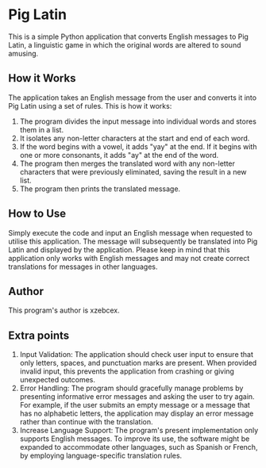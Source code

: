 # Pig Latin
This is a simple Python application that converts English messages to Pig Latin, a linguistic game in which the original words are altered to sound amusing.

## How it Works
The application takes an English message from the user and converts it into Pig Latin using a set of rules. This is how it works:
1.	The program divides the input message into individual words and stores them in a list.
2.	It isolates any non-letter characters at the start and end of each word.
1.	If the word begins with a vowel, it adds "yay" at the end. If it begins with one or more consonants, it adds "ay" at the end of the word.
2.	The program then merges the translated word with any non-letter characters that were previously eliminated, saving the result in a new list.
3.	The program then prints the translated message.

## How to Use
Simply execute the code and input an English message when requested to utilise this application. The message will subsequently be translated into Pig Latin and displayed by the application.
Please keep in mind that this application only works with English messages and may not create correct translations for messages in other languages.

## Author
This program's author is xzebcex.

## Extra points
1.	Input Validation: The application should check user input to ensure that only letters, spaces, and punctuation marks are present. When provided invalid input, this prevents the application from crashing or giving unexpected outcomes.
2.	Error Handling: The program should gracefully manage problems by presenting informative error messages and asking the user to try again. For example, if the user submits an empty message or a message that has no alphabetic letters, the application may display an error message rather than continue with the translation.
3.	Increase Language Support: The program's present implementation only supports English messages. To improve its use, the software might be expanded to accommodate other languages, such as Spanish or French, by employing language-specific translation rules.
